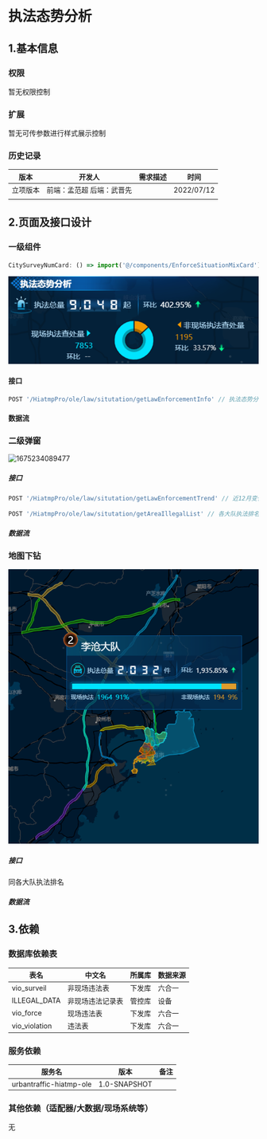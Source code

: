 # 执法态势分析

## 1.基本信息

### 权限

暂无权限控制

### 扩展

暂无可传参数进行样式展示控制

### 历史记录

| 版本     | 开发人                     | 需求描述 | 时间       |
| -------- | -------------------------- | -------- | ---------- |
| 立项版本 | 前端：孟范超  后端：武晋先 |          | 2022/07/12 |
|          |                            |          |            |

## 2.页面及接口设计

### 一级组件

```javascript
CitySurveyNumCard: () => import('@/components/EnforceSituationMixCard'), //  执法态势分析
```

![1675234053193](assets\1675234053193.png)

#### 接口

```javascript
POST '/HiatmpPro/ole/law/situtation/getLawEnforcementInfo' // 执法态势分析查询
```

#### 数据流



### 二级弹窗

![1675234089477](E:\svn\HiATMP2022\LCP\trunk\docs\ds\详细设计\领导驾驶舱\docs\order\assets\1675234089477.png)

##### 接口

```javascript
POST '/HiatmpPro/ole/law/situtation/getLawEnforcementTrend' // 近12月变化趋势
```

```javascript
POST '/HiatmpPro/ole/law/situtation/getAreaIllegalList' // 各大队执法排名
```

##### 数据流



### 地图下钻

![1675234288920](assets\1675234288920.png)

##### 接口

同各大队执法排名

##### 数据流




## 3.依赖

### 数据库依赖表

| 表名          | 中文名           | 所属库 | 数据来源 |
| ------------- | ---------------- | ------ | -------- |
| vio_surveil   | 非现场违法表     | 下发库 | 六合一   |
| ILLEGAL_DATA  | 非现场违法记录表 | 管控库 | 设备     |
| vio_force     | 现场违法表       | 下发库 | 六合一   |
| vio_violation | 违法表           | 下发库 | 六合一   |



### 服务依赖

| 服务名                  | 版本         | 备注 |
| ----------------------- | ------------ | ---- |
| urbantraffic-hiatmp-ole | 1.0-SNAPSHOT |      |

### 其他依赖（适配器/大数据/现场系统等）

无